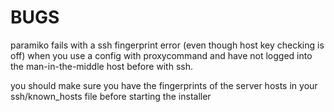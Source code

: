 BUGS
====

paramiko fails with a ssh fingerprint error (even though host key checking is off) when you use a config with proxycommand and have not logged into the man-in-the-middle host before with ssh.

you should make sure you have the fingerprints of the server hosts in your ssh/known_hosts file before starting the installer

